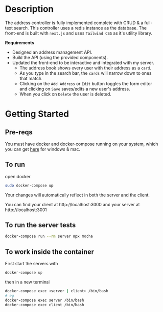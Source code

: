 # Description

The address controller is fully implemented complete with CRUD & a full-text search. This controller uses a redis instance as the database.
The front-end is built with `next.js` and uses `Tailwind CSS` as it's utility library. 

**Requirements**

- Designed an address management API.
- Build the API (using the provided components).
- Updated the front-end to be interactive and integrated with my server.
  - The address book shows every user with their address as a `card`.
  - As you type in the search bar, the `cards` will narrow down to ones that match.
  - Clicking on the `Add Address` or `Edit` button toggles the form editor and clicking on `Save` saves/edits a new user's address.
  - When you click on `Delete` the user is deleted.


# Getting Started

## Pre-reqs

You must have docker and docker-compose running on your system, which you can get [here](https://www.docker.com/products/docker-desktop) for windows & mac.

## To run

open docker

```sh
sudo docker-compose up
```

Your changes will automatically reflect in both the server and the client.

You can find your client at
http://localhost:3000
and your server at
http://localhost:3001

## To run the server tests

```sh
docker-compose run --rm server npx mocha
```

## To work inside the container

First start the servers with

```sh
docker-compose up
```

then in a new terminal

```sh
docker-compose exec <server | client> /bin/bash
# eg
docker-compose exec server /bin/bash
docker-compose exec client /bin/bash
```
